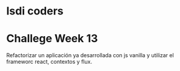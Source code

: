# Isdi coders

# Challege Week 13

Refactorizar un aplicación ya desarrollada con js vanilla y utilizar el frameworc react, contextos y flux.

